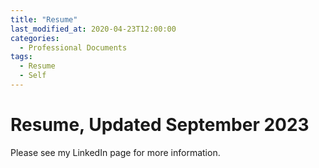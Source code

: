```yaml
---
title: "Resume"
last_modified_at: 2020-04-23T12:00:00
categories:
  - Professional Documents
tags:
  - Resume
  - Self
---
```


# Resume, Updated September 2023

Please see my LinkedIn page for more information.

<object data="https://github.com/seth-thom/seth-thom.github.io/blob/c6887c88d3c4dce012a71233dd71d48bb1032384/assets/Thomas_Seth_Resume_202309.pdf" width="1000" height="1000" type='application/pdf'></object>

